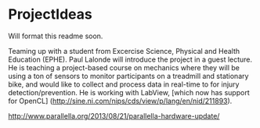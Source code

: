 ProjectIdeas
===============

Will format this readme soon.  

Teaming up with a student from Excercise Science, Physical and Health Education (EPHE). Paul Lalonde will introduce the project in a guest lecture. He is teaching a project-based course on mechanics where they will be using a ton of sensors to monitor participants on a treadmill and stationary bike, and would like to collect and process data in real-time to for injury detection/prevention. He is working with LabView, [which now has support for OpenCL] (http://sine.ni.com/nips/cds/view/p/lang/en/nid/211893). 
 

http://www.parallella.org/2013/08/21/parallella-hardware-update/  


